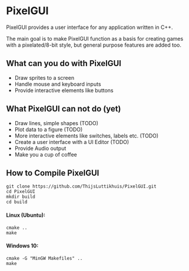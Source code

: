 # PixelGUI

PixelGUI provides a user interface for any application written in C++.

The main goal is to make PixelGUI function as a basis for creating games with a pixelated/8-bit style, but general purpose features are added too.




## What can you do with PixelGUI
- Draw sprites to a screen
- Handle mouse and keyboard inputs
- Provide interactive elements like buttons

## What PixelGUI can not do (yet)
- Draw lines, simple shapes (TODO)
- Plot data to a figure (TODO)
- More interactive elements like switches, labels etc. (TODO)
- Create a user interface with a UI Editor (TODO)
- Provide Audio output
- Make you a cup of coffee

## How to Compile PixelGUI
```
git clone https://github.com/ThijsLuttikhuis/PixelGUI.git
cd PixelGUI
mkdir build
cd build
```

#### Linux (Ubuntu):
```
cmake ..
make
```

#### Windows 10:
```
cmake -G "MinGW Makefiles" ..
make
```
